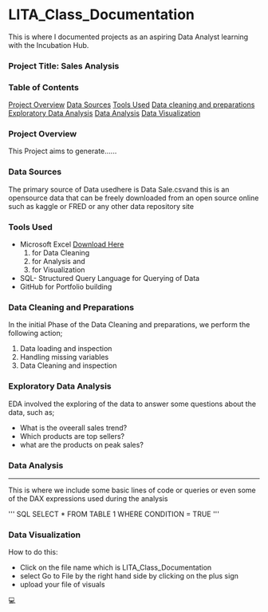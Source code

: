 # LITA_Class_Documentation
This is where I documented projects as an aspiring Data Analyst learning with the Incubation Hub.

### Project Title: Sales Analysis

### Table of Contents
[Project Overview](#project-overview)
[Data Sources](#data-sources)
[Tools Used](#tools-used)
[Data cleaning and preparations](#data-cleaning-and-preparstions)
[Exploratory Data Analysis](#exploratory-data-analysis)
[Data Analysis](#data-analysis)
[Data Visualization](#data-visualization)



### Project Overview
This Project aims to generate......

### Data Sources
The primary source of Data usedhere is Data Sale.csvand this is an opensource data that can be freely downloaded from an open source online such as kaggle or FRED or any other data repository site

### Tools Used
- Microsoft Excel [Download Here](https://www.microsoft.com) 
  1. for Data Cleaning
  2. for Analysis and
  3. for Visualization
- SQL- Structured Query Language for Querying of Data
- GitHub for Portfolio building

### Data Cleaning and Preparations
In the initial Phase of the Data Cleaning and preparations, we perform the following action;
1. Data loading and inspection
2. Handling missing variables
3. Data Cleaning and inspection

### Exploratory Data Analysis
EDA involved the exploring of the data to answer some questions about the data, such as;
- What is the oveerall sales trend?
- Which products are top sellers?
- what are the products on peak sales?

### Data Analysis
---
This is where we include some basic lines of code or queries or even some of the DAX expressions used during the analysis

''' SQL
SELECT * FROM TABLE 1
WHERE CONDITION = TRUE
'''

### Data Visualization
How to do this: 
- Click on the file name which is LITA_Class_Documentation
- select Go to File by the right hand side by clicking on the plus sign
- upload your file of visuals

💻
